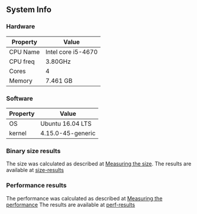 ## System Info
  
### Hardware

 | Property | Value |
 | ---------| --------------------| 
 | CPU Name | Intel core i5-4670 |
 | CPU freq | 3.80GHz |
 | Cores | 4 |
 | Memory | 7.461 GB |
  
### Software

 | Property | Value |  
   | ---------| --------------------| 
   | OS | Ubuntu 16.04 LTS |
  |kernel | 4.15.0-45-generic | 

### Binary size results 

The size was calculated as described at [Measuring the size](../readme.md).
The results are available at [size-results](./size/README.md)

### Performance results

The performance was calculated as described at [Measuring the performance](../readme.md)
The results are available at [perf-results](./perf/README.md)
